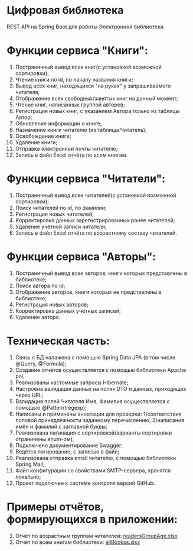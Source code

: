# Цифровая библиотека
REST API на Spring Boot для работы Электронной библиотеки.

# Функции сервиса "Книги":
1. Постраничный вывод всех книг(с установкой возможной сортировки);
2. Чтение книги по id, по началу названия книги;
3. Вывод всех книг, находящихся "на руках" у запрашиваемого читателя;
4. Отображение всех свободных/занятых книг на данный момент;
5. Чтение книг, написанных группой авторов;
6. Регистрация новых книг, с указанием Автора только из таблицы Автор;
7. Обновление информации о книге;
8. Назначение книги читателю (из таблицы Читатель);
9. Освобождение книги;
10. Удаление книги;
11. Отправка электронной почты читателю;
12. Запись в файл Excel отчёта по всем книгам.

# Функции сервиса "Читатели":
1. Постраничный вывод всех читателей(с установкой возможной сортировки);
2. Поиск читателей по id, по фамилии;
3. Регистрация новых читателей;
4. Корректировка данных зарегистрированных ранее читателей;
5. Удаление учётной записи читателя;
6. Запись в файл Excel отчёта по возрастному составу читателей.

# Функции сервиса "Авторы":
1. Постраничный вывод всех авторов, книги которых представлены в библиотеке;
2. Поиск автора по id;
3. Отображение авторов, книги которых не представлены в библиотеке;
4. Регистрация новых авторов;
5. Корректировка данных учётных записей;
6. Удаление автора.

# Техническая часть:
1. Связь с БД налажена с помощью Spring Data JPA (в том числе @Query, @Formula);
2. Создание отчётов осуществляется с помощью библиотеки Apache poi;
3. Реализованы кастомные запросы Hibernate;
4. Настроена валидация данных на полях DTO и данных, приходящих через URL;
5. Валидация полей Читателя Имя, Фамилия осуществляется с помощью @Pattern(regexp);
6. Написаны и применены аннотации для проверки: 
   1)соответствия половой принадлежности заданному перечислению,
   2)написания имён и фамилий с заглавной буквы;
7. Реализована пагинация с сортировкой(варианты сортировки ограничены enum-ом);
8. Подключено документирование Swagger;
9. Ведётся логирование, с записью в файл;
10. Реализована отправка email читателю, с помощью библиотеки Spring Mail;
11. Файл конфигурации со свойствами SMTP-сервера, хранятся локально;
12. Проект подключен к системе контроля версий GitHub.

# Примеры отчётов, формирующихся в приложении:
1. Отчёт по возрастным группам читателей: [readersGroupAge.xlsx](https://github.com/Anastasiya-Ko/MyDigitalLibrary/files/11798900/readersGroupAge.xlsx)
2. Отчёт по всем книгам библиотеки: [allBookss.xlsx](https://github.com/Anastasiya-Ko/MyDigitalLibrary/files/11884564/allBookss.xlsx)


